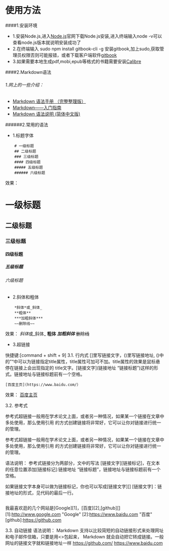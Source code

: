 # 使用方法

####1.安装环境
* 1.安装Node.js,进入[Node.js](https://nodejs.org/en/)官网下载Node.js安装,进入终端输入node -v可以查看node.js版本就说明安装成功了
* 2.在终端输入 sudo npm install gitbook-cli -g 安装gitbook,加上sudo,获取管理员权限否则可能报错，或者下载客户端软件[gitbook](https://www.gitbook.com/editor/)
* 3.如果需要本地生成pdf,mobi,epub等格式的书籍需要安装[Calibre](https://calibre-ebook.com/download)

####2.Markdown语法
###### 1.网上的一些介绍：
* [Markdown 语法手册 （完整整理版） ](http://blog.csdn.net/witnessai1/article/details/52551362)
* [Markdown——入门指南](http://www.jianshu.com/p/1e402922ee32/)
* [Markdown 语法说明 (简体中文版) ](http://www.appinn.com/markdown/)

######2.常用的语法
* 1.标题字体


```
    # 一级标题
    ## 二级标题
    ### 三级标题
    #### 四级标题
    ##### 五级标题
    ###### 六级标题
```
效果：
# 一级标题
## 二级标题
### 三级标题
#### 四级标题
##### 五级标题
###### 六级标题



* 2.斜体和粗体


```
    *斜体*或_斜体_
    **粗体**
    ***加粗斜体***
    ~~删除线~~
```
效果：
*斜体*或_斜体_
**粗体**
***加粗斜体***
~~删除线~~


* 3.超链接

快捷键:[command + shift + 9]
3.1. 行内式
[]里写链接文字，()里写链接地址, ()中的”“中可以为链接指定title属性，title属性可加可不加。title属性的效果是鼠标悬停在链接上会出现指定的 title文字。[链接文字](链接地址 “链接标题”)这样的形式。链接地址与链接标题前有一个空格。

```
[百度主页](https://www.baidu.com/）

```
效果：
[百度主页](https://www.baidu.com/)

3.2. 参考式

参考式超链接一般用在学术论文上面，或者另一种情况，如果某一个链接在文章中多处使用，那么使用引用 的方式创建链接将非常好，它可以让你对链接进行统一的管理。

 参考式超链接一般用在学术论文上面，或者另一种情况，如果某一个链接在文章中多处使用，那么使用引用 的方式创建链接将非常好，它可以让你对链接进行统一的管理。

语法说明： 
参考式链接分为两部分，文中的写法 [链接文字][链接标记]，在文本的任意位置添加[链接标记]:链接地址 “链接标题”，链接地址与链接标题前有一个空格。

如果链接文字本身可以做为链接标记，你也可以写成[链接文字][] 
[链接文字]：链接地址的形式，见代码的最后一行。



```

```
我最喜欢逛的几个网站是[Google][1]，[百度][2],[github][]
[1]:http://www.google.com "Google"
[2]:https://www.baidu.com "百度"
[github]:https://github.com

3.3. 自动链接
语法说明： 
Markdown 支持以比较简短的自动链接形式来处理网址和电子邮件信箱，只要是用<>包起来， Markdown 就会自动把它转成链接。一般网址的链接文字就和链接地址一样
<https://github.com/>
<https://www.baidu.com>









